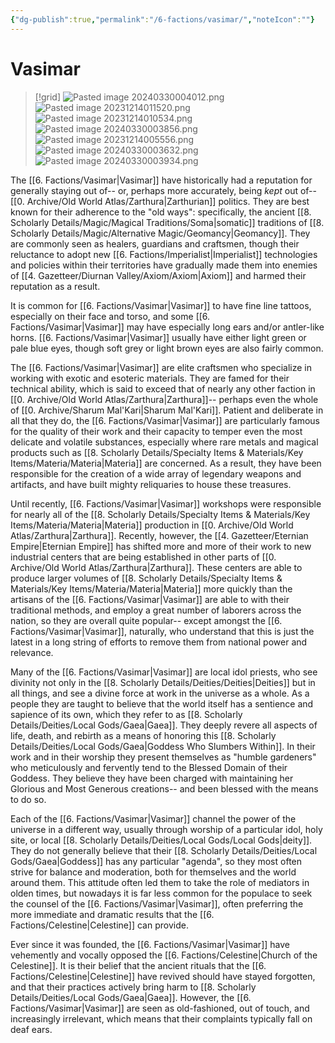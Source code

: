 ```yaml
---
{"dg-publish":true,"permalink":"/6-factions/vasimar/","noteIcon":""}
---
```


# Vasimar

>[!grid]
>![Pasted image 20240330004012.png](/img/user/x.%20Assets/Attachments/Pasted%20image%2020240330004012.png)
>![Pasted image 20231214011520.png](/img/user/x.%20Assets/Attachments/Pasted%20image%2020231214011520.png)
>![Pasted image 20231214010534.png](/img/user/x.%20Assets/Attachments/Pasted%20image%2020231214010534.png)
>![Pasted image 20240330003856.png](/img/user/x.%20Assets/Attachments/Pasted%20image%2020240330003856.png)
>![Pasted image 20231214005556.png](/img/user/x.%20Assets/Attachments/Pasted%20image%2020231214005556.png)
>![Pasted image 20240330003632.png](/img/user/x.%20Assets/Attachments/Pasted%20image%2020240330003632.png)
>![Pasted image 20240330003934.png](/img/user/x.%20Assets/Attachments/Pasted%20image%2020240330003934.png)

The [[6. Factions/Vasimar\|Vasimar]] have historically had a reputation for generally staying out of-- or, perhaps more accurately, being *kept* out of-- [[0. Archive/Old World Atlas/Zarthura\|Zarthurian]] politics. They are best known for their adherence to the "old ways": specifically, the ancient [[8. Scholarly Details/Magic/Magical Traditions/Soma\|somatic]] traditions of [[8. Scholarly Details/Magic/Alternative Magic/Geomancy\|Geomancy]]. They are commonly seen as healers, guardians and craftsmen, though their reluctance to adopt new [[6. Factions/Imperialist\|Imperialist]] technologies and policies within their territories have gradually made them into enemies of [[4. Gazetteer/Diurnan Valley/Axiom/Axiom\|Axiom]] and harmed their reputation as a result. 

It is common for [[6. Factions/Vasimar\|Vasimar]] to have fine line tattoos, especially on their face and torso, and some [[6. Factions/Vasimar\|Vasimar]] may have especially long ears and/or antler-like horns. [[6. Factions/Vasimar\|Vasimar]] usually have either light green or pale blue eyes, though soft grey or light brown eyes are also fairly common. 

The [[6. Factions/Vasimar\|Vasimar]] are elite craftsmen who specialize in working with exotic and esoteric materials. They are famed for their technical ability, which is said to exceed that of nearly any other faction in [[0. Archive/Old World Atlas/Zarthura\|Zarthura]]-- perhaps even the whole of [[0. Archive/Sharum Mal'Kari\|Sharum Mal'Kari]]. Patient and deliberate in all that they do, the [[6. Factions/Vasimar\|Vasimar]] are particularly famous for the quality of their work and their capacity to temper even the most delicate and volatile substances, especially where rare metals and magical products such as [[8. Scholarly Details/Specialty Items & Materials/Key Items/Materia/Materia\|Materia]] are concerned. As a result, they have been responsible for the creation of a wide array of legendary weapons and artifacts, and have built mighty reliquaries to house these treasures. 

Until recently, [[6. Factions/Vasimar\|Vasimar]] workshops were responsible for nearly all of the [[8. Scholarly Details/Specialty Items & Materials/Key Items/Materia/Materia\|Materia]] production in [[0. Archive/Old World Atlas/Zarthura\|Zarthura]]. Recently, however, the [[4. Gazetteer/Eternian Empire\|Eternian Empire]] has shifted more and more of their work to new industrial centers that are being established in other parts of [[0. Archive/Old World Atlas/Zarthura\|Zarthura]]. These centers are able to produce larger volumes of [[8. Scholarly Details/Specialty Items & Materials/Key Items/Materia/Materia\|Materia]] more quickly than the artisans of the [[6. Factions/Vasimar\|Vasimar]] are able to with their traditional methods, and employ a great number of laborers across the nation, so they are overall quite popular-- except amongst the [[6. Factions/Vasimar\|Vasimar]], naturally, who understand that this is just the latest in a long string of efforts to remove them from national power and relevance. 

Many of the [[6. Factions/Vasimar\|Vasimar]] are local idol priests, who see divinity not only in the [[8. Scholarly Details/Deities/Deities\|Deities]] but in all things, and see a divine force at work in the universe as a whole. As a people they are taught to believe that the world itself has a sentience and sapience of its own, which they refer to as [[8. Scholarly Details/Deities/Local Gods/Gaea\|Gaea]]. They deeply revere all aspects of life, death, and rebirth as a means of honoring this [[8. Scholarly Details/Deities/Local Gods/Gaea\|Goddess Who Slumbers Within]]. In their work and in their worship they present themselves as "humble gardeners" who meticulously and fervently tend to the Blessed Domain of their Goddess. They believe they have been charged with maintaining her Glorious and Most Generous creations-- and been blessed with the means to do so.  

Each of the [[6. Factions/Vasimar\|Vasimar]] channel the power of the universe in a different way, usually through worship of a particular idol, holy site, or local [[8. Scholarly Details/Deities/Local Gods/Local Gods\|deity]]. They do not generally believe that their [[8. Scholarly Details/Deities/Local Gods/Gaea\|Goddess]] has any particular "agenda", so they most often strive for balance and moderation, both for themselves and the world around them. This attitude often led them to take the role of mediators in olden times, but nowadays it is far less common for the populace to seek the counsel of the [[6. Factions/Vasimar\|Vasimar]], often preferring the more immediate and dramatic results that the [[6. Factions/Celestine\|Celestine]] can provide.

Ever since it was founded, the [[6. Factions/Vasimar\|Vasimar]] have vehemently and vocally opposed the [[6. Factions/Celestine\|Church of the Celestine]]. It is their belief that the ancient rituals that the [[6. Factions/Celestine\|Celestine]] have revived should have stayed forgotten, and that their practices actively bring harm to [[8. Scholarly Details/Deities/Local Gods/Gaea\|Gaea]]. However, the [[6. Factions/Vasimar\|Vasimar]] are seen as old-fashioned, out of touch, and increasingly irrelevant, which means that their complaints typically fall on deaf ears. 



